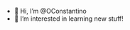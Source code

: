 - 👋 Hi, I’m @OConstantino
- 👀 I’m interested in learning new stuff!
<!---
OConstantino/OConstantino is a ✨ special ✨ repository because its `README.md` (this file) appears on your GitHub profile.
You can click the Preview link to take a look at your changes.
--->
